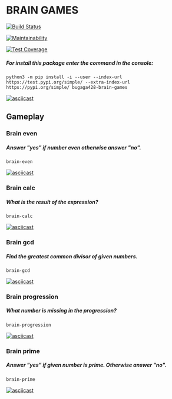 # BRAIN GAMES

[![Build Status](https://travis-ci.com/bugaga427/python-project-lvl1.png?branch=master)](https://travis-ci.com/bugaga427/python-project-lvl1.png?branch=master)

[![Maintainability](https://api.codeclimate.com/v1/badges/d8c24ccb743d72152797/maintainability)](https://codeclimate.com/github/bugaga427/python-project-lvl1/maintainability)

[![Test Coverage](https://api.codeclimate.com/v1/badges/d8c24ccb743d72152797/test_coverage)](https://codeclimate.com/github/bugaga427/python-project-lvl1/test_coverage)

##### For install this package enter the command in the console:
```
python3 -m pip install -i --user --index-url https://test.pypi.org/simple/ --extra-index-url https://pypi.org/simple/ bugaga428-brain-games
```
[![asciicast](https://asciinema.org/a/vSqJr9xg5t0z5PZI4GuAvvVb7.png)](https://asciinema.org/a/vSqJr9xg5t0z5PZI4GuAvvVb7)

## Gameplay

### Brain even
##### Answer "yes" if number even otherwise answer "no".
```
brain-even
```
[![asciicast](https://asciinema.org/a/9DjpOjVON7XbWvkt2I6rXJqry.png)](https://asciinema.org/a/9DjpOjVON7XbWvkt2I6rXJqry)

### Brain calc
##### What is the result of the expression?
```
brain-calc
```
[![asciicast](https://asciinema.org/a/A1jP7b9R5DujkwEW5QIQNBD8k.png)](https://asciinema.org/a/A1jP7b9R5DujkwEW5QIQNBD8k)

### Brain gcd
##### Find the greatest common divisor of given numbers.
```
brain-gcd
```
[![asciicast](https://asciinema.org/a/MFoE3DOAKbNMCkQQKtJNZfgwG.png)](https://asciinema.org/a/MFoE3DOAKbNMCkQQKtJNZfgwG)

### Brain progression
##### What number is missing in the progression?
```
brain-progression
```
[![asciicast](https://asciinema.org/a/Gxkghwe6Ak9mKGPrrdarSoQKv.png)](https://asciinema.org/a/Gxkghwe6Ak9mKGPrrdarSoQKv)

### Brain prime
##### Answer "yes" if given number is prime. Otherwise answer "no".
```
brain-prime
```
[![asciicast](https://asciinema.org/a/wmOrngHj8W92WtPqZcOmWPxQy.png)](https://asciinema.org/a/wmOrngHj8W92WtPqZcOmWPxQy)
